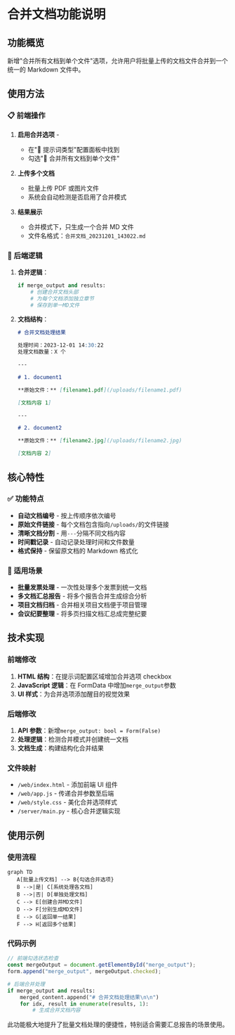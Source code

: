 # 合并文档功能说明

## 功能概览

新增"合并所有文档到单个文件"选项，允许用户将批量上传的文档文件合并到一个统一的 Markdown 文件中。

## 使用方法

### 📋 前端操作

1. **启用合并选项** -

   - 在"📝 提示词类型"配置面板中找到
   - 勾选"📄 合并所有文档到单个文件"

2. **上传多个文档**

   - 批量上传 PDF 或图片文件
   - 系统会自动检测是否启用了合并模式

3. **结果展示**
   - 合并模式下，只生成一个合并 MD 文件
   - 文件名格式：`合并文档_20231201_143022.md`

### 🔧 后端逻辑

1. **合并逻辑**：

   ```python
   if merge_output and results:
       # 创建合并文档头部
       # 为每个文档添加独立章节
       # 保存到单一MD文件
   ```

2. **文档结构**：

   ```markdown
   # 合并文档处理结果

   处理时间：2023-12-01 14:30:22
   处理文档数量：X 个

   ---

   # 1. document1

   **原始文件：** [filename1.pdf](/uploads/filename1.pdf)

   [文档内容 1]

   ---

   # 2. document2

   **原始文件：** [filename2.jpg](/uploads/filename2.jpg)

   [文档内容 2]
   ```

## 核心特性

### ✅ 功能特点

- **自动文档编号** - 按上传顺序依次编号
- **原始文件链接** - 每个文档包含指向`/uploads/`的文件链接
- **清晰文档分割** - 用`---`分隔不同文档内容
- **时间戳记录** - 自动记录处理时间和文件数量
- **格式保持** - 保留原文档的 Markdown 格式化

### 🎯 适用场景

- **批量发票处理** - 一次性处理多个发票到统一文档
- **多文档汇总报告** - 将多个报告合并生成综合分析
- **项目文档归档** - 合并相关项目文档便于项目管理
- **会议纪要整理** - 将多页扫描文档汇总成完整纪要

## 技术实现

### 前端修改

1. **HTML 结构**：在提示词配置区域增加合并选项 checkbox
2. **JavaScript 逻辑**：在 FormData 中增加`merge_output`参数
3. **UI 样式**：为合并选项添加醒目的视觉效果

### 后端修改

1. **API 参数**：新增`merge_output: bool = Form(False)`
2. **处理逻辑**：检测合并模式并创建统一文档
3. **文档生成**：构建结构化合并结果

### 文件映射

- `/web/index.html` - 添加前端 UI 组件
- `/web/app.js` - 传递合并参数至后端
- `/web/style.css` - 美化合并选项样式
- `/server/main.py` - 核心合并逻辑实现

## 使用示例

### 使用流程

```mermaid
graph TD
   A[批量上传文档] --> B{勾选合并选项}
   B -->|是| C[系统处理各文档]
   B -->|否| D[单独处理文档]
   C --> E[创建合并MD文件]
   D --> F[分别生成MD文件]
   E --> G[返回单一结果]
   F --> H[返回多个结果]
```

### 代码示例

```javascript
// 前端勾选状态检查
const mergeOutput = document.getElementById("merge_output");
form.append("merge_output", mergeOutput.checked);
```

```python
# 后端合并处理
if merge_output and results:
    merged_content.append("# 合并文档处理结果\n\n")
    for idx, result in enumerate(results, 1):
        # 生成合并文档内容
```

此功能极大地提升了批量文档处理的便捷性，特别适合需要汇总报告的场景使用。
